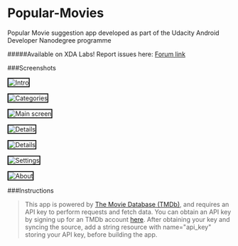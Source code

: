 # Popular-Movies

Popular Movie suggestion app developed as part of the Udacity Android Developer Nanodegree programme

#####Available on XDA Labs! Report issues here: [Forum link](http://forum.xda-developers.com/android/apps-games/app-popular-movies-wip-t3350388)

###Screenshots

<img src="http://imgur.com/XFV7hVj" 
alt="Intro" width="auto" border="2" />

<img src="http://imgur.com/KaJaU0a" 
alt="Categories" width="auto" border="2" />

<img src="http://imgur.com/dyPrfIu" 
alt="Main screen" width="auto" border="2" />

<img src="http://imgur.com/I2t82uM" 
alt="Details" width="auto" border="2" />

<img src="http://imgur.com/Azq0Y2Q" 
alt="Details" width="auto" border="2" />

<img src="http://imgur.com/VmsrjnM" 
alt="Settings" width="auto" border="2" />

<img src="http://imgur.com/i7MdZjx" 
alt="About" width="auto" border="2" />

###Instructions
>This app is powered by [The Movie Database (TMDb)](https://www.themoviedb.org/), and requires an API key to perform requests and fetch data. You can obtain an API key by signing up for an TMDb account [here](https://www.themoviedb.org/account/signup).
>After obtaining your key and syncing the source, add a string resource with name="api_key" storing your API key, before building the app.
